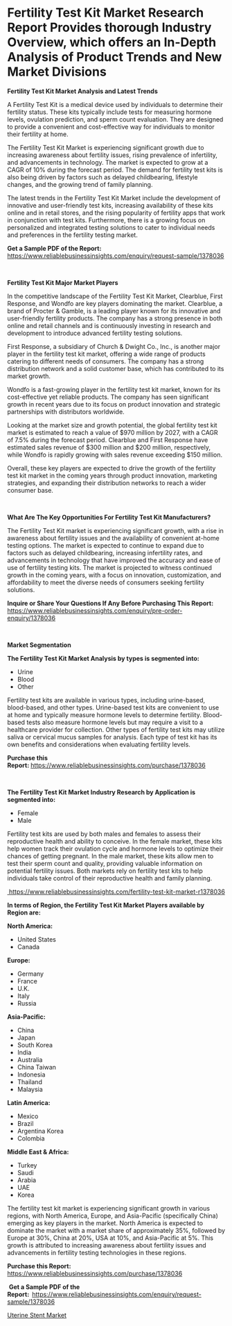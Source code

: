 <p><h1>Fertility Test Kit Market Research Report Provides thorough Industry Overview, which offers an In-Depth Analysis of Product Trends and New Market Divisions</h1></p><p><strong>Fertility Test Kit Market Analysis and Latest Trends</strong></p>
<p><p>A Fertility Test Kit is a medical device used by individuals to determine their fertility status. These kits typically include tests for measuring hormone levels, ovulation prediction, and sperm count evaluation. They are designed to provide a convenient and cost-effective way for individuals to monitor their fertility at home.</p><p>The Fertility Test Kit Market is experiencing significant growth due to increasing awareness about fertility issues, rising prevalence of infertility, and advancements in technology. The market is expected to grow at a CAGR of 10% during the forecast period. The demand for fertility test kits is also being driven by factors such as delayed childbearing, lifestyle changes, and the growing trend of family planning.</p><p>The latest trends in the Fertility Test Kit Market include the development of innovative and user-friendly test kits, increasing availability of these kits online and in retail stores, and the rising popularity of fertility apps that work in conjunction with test kits. Furthermore, there is a growing focus on personalized and integrated testing solutions to cater to individual needs and preferences in the fertility testing market.</p></p>
<p><strong>Get a Sample PDF of the Report:&nbsp;</strong> <a href="https://www.reliablebusinessinsights.com/enquiry/request-sample/1378036">https://www.reliablebusinessinsights.com/enquiry/request-sample/1378036</a></p>
<p>&nbsp;</p>
<p><strong>Fertility Test Kit Major Market Players</strong></p>
<p><p>In the competitive landscape of the Fertility Test Kit Market, Clearblue, First Response, and Wondfo are key players dominating the market. Clearblue, a brand of Procter & Gamble, is a leading player known for its innovative and user-friendly fertility products. The company has a strong presence in both online and retail channels and is continuously investing in research and development to introduce advanced fertility testing solutions.</p><p>First Response, a subsidiary of Church & Dwight Co., Inc., is another major player in the fertility test kit market, offering a wide range of products catering to different needs of consumers. The company has a strong distribution network and a solid customer base, which has contributed to its market growth.</p><p>Wondfo is a fast-growing player in the fertility test kit market, known for its cost-effective yet reliable products. The company has seen significant growth in recent years due to its focus on product innovation and strategic partnerships with distributors worldwide.</p><p>Looking at the market size and growth potential, the global fertility test kit market is estimated to reach a value of $970 million by 2027, with a CAGR of 7.5% during the forecast period. Clearblue and First Response have estimated sales revenue of $300 million and $200 million, respectively, while Wondfo is rapidly growing with sales revenue exceeding $150 million.</p><p>Overall, these key players are expected to drive the growth of the fertility test kit market in the coming years through product innovation, marketing strategies, and expanding their distribution networks to reach a wider consumer base.</p></p>
<p>&nbsp;</p>
<p><strong>What Are The Key Opportunities For Fertility Test Kit Manufacturers?</strong></p>
<p><p>The Fertility Test Kit market is experiencing significant growth, with a rise in awareness about fertility issues and the availability of convenient at-home testing options. The market is expected to continue to expand due to factors such as delayed childbearing, increasing infertility rates, and advancements in technology that have improved the accuracy and ease of use of fertility testing kits. The market is projected to witness continued growth in the coming years, with a focus on innovation, customization, and affordability to meet the diverse needs of consumers seeking fertility solutions.</p></p>
<p><strong>Inquire or Share Your Questions If Any Before Purchasing This Report:</strong> <a href="https://www.reliablebusinessinsights.com/enquiry/pre-order-enquiry/1378036">https://www.reliablebusinessinsights.com/enquiry/pre-order-enquiry/1378036</a></p>
<p>&nbsp;</p>
<p><strong>Market Segmentation</strong></p>
<p><strong>The Fertility Test Kit Market Analysis by types is segmented into:</strong></p>
<p><ul><li>Urine</li><li>Blood</li><li>Other</li></ul></p>
<p><p>Fertility test kits are available in various types, including urine-based, blood-based, and other types. Urine-based test kits are convenient to use at home and typically measure hormone levels to determine fertility. Blood-based tests also measure hormone levels but may require a visit to a healthcare provider for collection. Other types of fertility test kits may utilize saliva or cervical mucus samples for analysis. Each type of test kit has its own benefits and considerations when evaluating fertility levels.</p></p>
<p><strong>Purchase this Report:&nbsp;</strong><a href="https://www.reliablebusinessinsights.com/purchase/1378036">https://www.reliablebusinessinsights.com/purchase/1378036</a></p>
<p>&nbsp;</p>
<p><strong>The Fertility Test Kit Market Industry Research by Application is segmented into:</strong></p>
<p><ul><li>Female</li><li>Male</li></ul></p>
<p><p>Fertility test kits are used by both males and females to assess their reproductive health and ability to conceive. In the female market, these kits help women track their ovulation cycle and hormone levels to optimize their chances of getting pregnant. In the male market, these kits allow men to test their sperm count and quality, providing valuable information on potential fertility issues. Both markets rely on fertility test kits to help individuals take control of their reproductive health and family planning.</p></p>
<p><a href="https://www.reliablebusinessinsights.com/fertility-test-kit-market-r1378036">&nbsp;https://www.reliablebusinessinsights.com/fertility-test-kit-market-r1378036</a></p>
<p><strong>In terms of Region, the Fertility Test Kit Market Players available by Region are:</strong></p>
<p>
    <p> <strong> North America: </strong>
        <ul>
            <li>United States</li>
            <li>Canada</li>
        </ul>
        </p> 
    <p> <strong> Europe: </strong>
        <ul>
            <li>Germany</li>
            <li>France</li>
            <li>U.K.</li>
            <li>Italy</li>
            <li>Russia</li>
        </ul>
        </p> 
    <p> <strong> Asia-Pacific: </strong>
        <ul>
            <li>China</li>
            <li>Japan</li>
            <li>South Korea</li>
            <li>India</li>
            <li>Australia</li>
            <li>China Taiwan</li>
            <li>Indonesia</li>
            <li>Thailand</li>
            <li>Malaysia</li>
        </ul>
        </p> 
    <p> <strong> Latin America: </strong>
        <ul>
            <li>Mexico</li>
            <li>Brazil</li>
            <li>Argentina Korea</li>
            <li>Colombia</li>
        </ul>
        </p> 
    <p> <strong> Middle East & Africa: </strong>
        <ul>
            <li>Turkey</li>
            <li>Saudi</li>
            <li>Arabia</li>
            <li>UAE</li>
            <li>Korea</li>
        </ul>
    </p>
    </p>
<p><p>The fertility test kit market is experiencing significant growth in various regions, with North America, Europe, and Asia-Pacific (specifically China) emerging as key players in the market. North America is expected to dominate the market with a market share of approximately 35%, followed by Europe at 30%, China at 20%, USA at 10%, and Asia-Pacific at 5%. This growth is attributed to increasing awareness about fertility issues and advancements in fertility testing technologies in these regions.</p></p>
<p><strong>Purchase this Report: </strong><a href="https://www.reliablebusinessinsights.com/purchase/1378036">https://www.reliablebusinessinsights.com/purchase/1378036</a></p>
<p>&nbsp;<strong>Get a Sample PDF of the Report:&nbsp;&nbsp;</strong><a href="https://www.reliablebusinessinsights.com/enquiry/request-sample/1378036">https://www.reliablebusinessinsights.com/enquiry/request-sample/1378036</a></p>
<p><strong></strong></p>
<p><p><a href="https://github.com/AndreanneHane2023/Market-Research-Report-List-2/blob/main/uterine-stent-market.md">Uterine Stent Market</a></p></p>